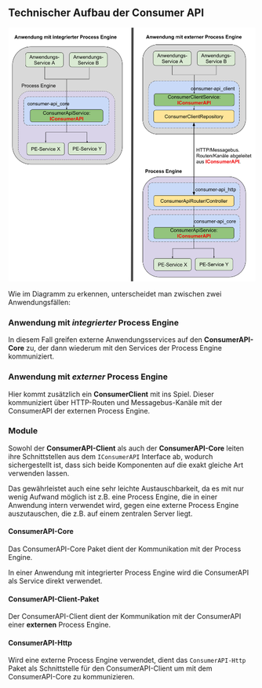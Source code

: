 ## Technischer Aufbau der Consumer API

![Aufbau](./images/ConsumerApiStructure.png)

Wie im Diagramm zu erkennen, unterscheidet man zwischen zwei Anwendungsfällen:

### Anwendung mit _integrierter_ Process Engine

In diesem Fall greifen externe Anwendungsservices auf den **ConsumerAPI-Core**
zu, der dann wiederum mit den Services der Process Engine kommuniziert.

### Anwendung mit _externer_ Process Engine

Hier kommt zusätzlich ein **ConsumerClient** mit ins Spiel.
Dieser kommuniziert über HTTP-Routen und Messagebus-Kanäle mit der ConsumerAPI
der externen Process Engine.

### Module

Sowohl der **ConsumerAPI-Client** als auch der **ConsumerAPI-Core** leiten
ihre Schnittstellen aus dem `IConsumerAPI` Interface ab, wodurch sichergestellt
ist, dass sich beide Komponenten auf die exakt gleiche Art verwenden lassen.

Das gewährleistet auch eine sehr leichte Austauschbarkeit, da es mit nur wenig
Aufwand möglich ist z.B. eine Process Engine, die in einer Anwendung intern
verwendet wird, gegen eine externe Process Engine auszutauschen, die z.B.
auf einem zentralen Server liegt.

#### ConsumerAPI-Core

Das ConsumerAPI-Core Paket dient der Kommunikation mit der Process Engine.

In einer Anwendung mit integrierter Process Engine wird die ConsumerAPI
als Service direkt verwendet.

#### ConsumerAPI-Client-Paket

Der ConsumerAPI-Client dient der Kommunikation mit der ConsumerAPI
einer **externen** Process Engine.

#### ConsumerAPI-Http

Wird eine externe Process Engine verwendet, dient das `ConsumerAPI-Http` Paket
als Schnittstelle für den ConsumerAPI-Client um mit dem ConsumerAPI-Core zu
kommunizieren.
